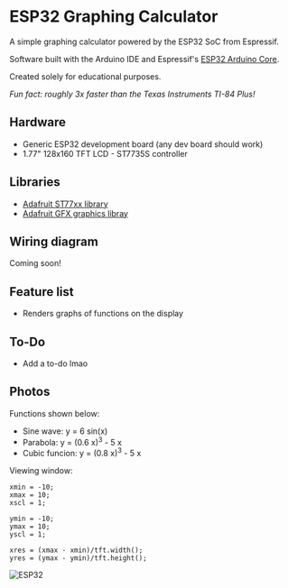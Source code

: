 # ESP32 Graphing Calculator

A simple graphing calculator powered by the ESP32 SoC from Espressif.

Software built with the Arduino IDE and Espressif's [ESP32 Arduino Core](https://github.com/espressif/arduino-esp32).

Created solely for educational purposes. 

_Fun fact: roughly 3x faster than the Texas Instruments TI-84 Plus!_

## Hardware
* Generic ESP32 development board (any dev board should work)
* 1.77" 128x160 TFT LCD - ST7735S controller

## Libraries
* [Adafruit ST77xx library](https://github.com/adafruit/Adafruit-ST7735-Library)
* [Adafruit GFX graphics libray](https://github.com/adafruit/Adafruit-GFX-Library)

## Wiring diagram
Coming soon!

## Feature list
* Renders graphs of functions on the display

## To-Do
* Add a to-do lmao

## Photos

Functions shown below:
* Sine wave: y = 6 sin(x)
* Parabola: y = (0.6 x)<sup>3</sup> - 5 x
* Cubic funcion: y = (0.8 x)<sup>3</sup> - 5 x

Viewing window:
```
xmin = -10;
xmax = 10;
xscl = 1;

ymin = -10;
ymax = 10;
yscl = 1;

xres = (xmax - xmin)/tft.width();
yres = (ymax - ymin)/tft.height();
```

![ESP32](https://i.imgur.com/NnfdsFd.jpg)
